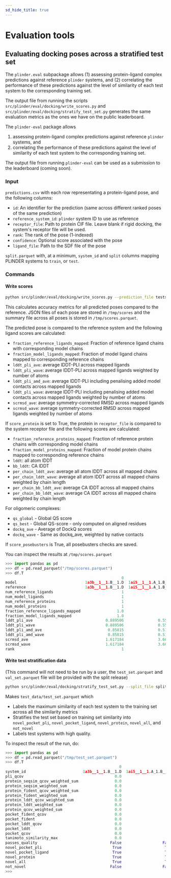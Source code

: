 ```yaml
---
sd_hide_title: true
---
```


# Evaluation tools

## Evaluating docking poses across a stratified test set

The `plinder.eval` subpackage allows (1) assessing protein-ligand complex predictions against reference `plinder` systems, and
(2) correlating the performance of these predictions against the level of similarity of each test system to the corresponding training set.

The output file from running the scripts `src/plinder/eval/docking/write_scores.py` and `src/plinder/eval/docking/stratify_test_set.py` generates the same evaluation metrics as the ones we have on the public leaderboard.

The `plinder-eval` package allows

1. assessing protein-ligand complex predictions against reference `plinder` systems, and
2. correlating the performance of these predictions against the level of similarity of
each test system to the corresponding training set.

The output file from running `plinder-eval` can be used as a submission to the
leaderboard (coming soon).

### Input

`predictions.csv` with each row representating a protein-ligand pose, and the following columns:

- `id`: An identifier for the prediction (same across different ranked poses of the same prediction)
- `reference_system_id`: `plinder` system ID to use as reference
- `receptor_file`: Path to protein CIF file. Leave blank if rigid docking, the system's receptor file will be used.
- `rank`: The rank of the pose (1-indexed)
- `confidence`: Optional score associated with the pose
- `ligand_file`: Path to the SDF file of the pose

`split.parquet` with, at a minimum, `system_id` and `split` columns mapping PLINDER systems to `train`, or `test`.

### Commands

#### Write scores

```bash
python src/plinder/eval/docking/write_scores.py --prediction_file tests/test_data/eval/predictions.csv --data_dir tests/test_data/eval --output_dir /tmp --num_processes 64
```

This calculates accuracy metrics for all predicted poses compared to the reference. JSON files of each pose are stored in `/tmp/scores` and the summary file across all poses is stored in `/tmp/scores.parquet`.

The predicted pose is compared to the reference system and the following ligand scores are calculated:

- `fraction_reference_ligands_mapped`: Fraction of reference ligand chains with corresponding model chains
- `fraction_model_ligands_mapped`: Fraction of model ligand chains mapped to corresponding reference chains
- `lddt_pli_ave`: average lDDT-PLI across mapped ligands
- `lddt_pli_wave`: average lDDT-PLI across mapped ligands weighted by number of atoms
- `lddt_pli_amd_ave`: average lDDT-PLI including penalising added model contacts across mapped ligands
- `lddt_pli_wave`: average lDDT-PLI including penalising added model contacts across mapped ligands weighted by number of atoms
- `scrmsd_ave`: average symmetry-corrected RMSD across mapped ligands
- `scrmsd_wave`: average symmetry-corrected RMSD across mapped ligands weighted by number of atoms

If `score_protein` is set to True, the protein in `receptor_file` is compared to the system receptor file and the following scores are calculated:

- `fraction_reference_proteins_mapped`: Fraction of reference protein chains with corresponding model chains
- `fraction_model_proteins_mapped`: Fraction of model protein chains mapped to corresponding reference chains
- `lddt`: all atom lDDT
- `bb_lddt`: CA lDDT
- `per_chain_lddt_ave`: average all atom lDDT across all mapped chains
- `per_chain_lddt_wave`: average all atom lDDT across all mapped chains weighted by chain length
- `per_chain_bb_lddt_ave`: average CA lDDT across all mapped chains
- `per_chain_bb_lddt_wave`: average CA lDDT across all mapped chains weighted by chain length

For oligomeric complexes:

- `qs_global` - Global QS score
- `qs_best` - Global QS-score - only computed on aligned residues
- `dockq_ave` - Average of DockQ scores
- `dockq_wave` - Same as dockq_ave, weighted by native contacts

If `score_posebusters` is True, all posebusters checks are saved.

You can inspect the results at `/tmp/scores.parquet`

```python
>>> import pandas as pd
>>> df = pd.read_parquet("/tmp/scores.parquet")
>>> df.T
                                                   0                      1
model                              1a3b__1__1.B__1.D  1ai5__1__1.A_1.B__1.D
reference                          1a3b__1__1.B__1.D  1ai5__1__1.A_1.B__1.D
num_reference_ligands                              1                      1
num_model_ligands                                  1                      1
num_reference_proteins                             1                      2
num_model_proteins                                 1                      2
fraction_reference_ligands_mapped                1.0                    1.0
fraction_model_ligands_mapped                    1.0                    1.0
lddt_pli_ave                                0.889506               0.557841
lddt_pli_wave                               0.889506               0.557841
lddt_pli_amd_ave                             0.85815               0.510695
lddt_pli_amd_wave                            0.85815               0.510695
scrmsd_ave                                  1.617184               3.665143
scrmsd_wave                                 1.617184               3.665143
rank                                               1                      1
```

#### Write test stratification data

(This command will not need to be run by a user, the `test_set.parquet` and `val_set.parquet` file will be provided with the split release)

```bash
python src/plinder/eval/docking/stratify_test_set.py --split_file split.csv --data_dir PLINDER_DATA_DIR --output_dir test_data --num_processes 16
```

Makes `test_data/test_set.parquet` which

- Labels the maximum similarity of each test system to the training set across all the similarity metrics
- Stratifies the test set based on training set similarity into `novel_pocket_pli`, `novel_pocket_ligand`, `novel_protein`, `novel_all`, and `not_novel`
- Labels test systems with high quality.

To inspect the result of the run, do:
```python
>>> import pandas as pd
>>> df = pd.read_parquet("/tmp/test_set.parquet")
>>> df.T
                                                  0                      1
system_id                         1a3b__1__1.B__1.D  1ai5__1__1.A_1.B__1.D
pli_qcov                                        0.0                    0.0
protein_seqsim_qcov_weighted_sum                0.0                    0.0
protein_seqsim_weighted_sum                     0.0                    0.0
protein_fident_qcov_weighted_sum                0.0                    0.0
protein_fident_weighted_sum                     0.0                    0.0
protein_lddt_qcov_weighted_sum                  0.0                    0.0
protein_lddt_weighted_sum                       0.0                    0.0
protein_qcov_weighted_sum                       0.0                    0.0
pocket_fident_qcov                              0.0                    0.0
pocket_fident                                   0.0                    0.0
pocket_lddt_qcov                                0.0                    0.0
pocket_lddt                                     0.0                    0.0
pocket_qcov                                     0.0                    0.0
tanimoto_similarity_max                         0.0                    0.0
passes_quality                                False                  False
novel_pocket_pli                               True                   True
novel_pocket_ligand                            True                   True
novel_protein                                  True                   True
novel_all                                      True                   True
not_novel                                     False                  False
>>>
```
